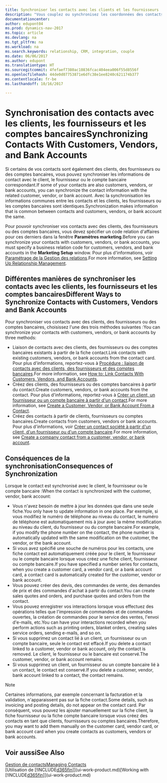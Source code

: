 ```yaml
---
title: Synchroniser les contacts avec les clients et les fournisseurs
description: "Vous couplez ou synchronisez les coordonnées des contacts qui sont également des clients, des fournisseurs, ou des comptes bancaires, afin de mettre uniquement à jour les informations à un emplacement."
documentationcenter: 
author: edupont04
ms.prod: dynamics-nav-2017
ms.topic: article
ms.devlang: na
ms.tgt_pltfrm: na
ms.workload: na
ms.search.keywords: relationship, CRM, integration, couple
ms.date: 06/06/2017
ms.author: edupont
ms.translationtype: HT
ms.sourcegitcommit: 4fefaef7380ac10836fcac404eea006f55d8556f
ms.openlocfilehash: 44de0d07753871e6dfc38e1ee8240c621174b377
ms.contentlocale: fr-be
ms.lasthandoff: 10/16/2017

---
```

# <a name="synchronizing-contacts-with-customers-vendors-and-bank-accounts"></a><span data-ttu-id="a6914-103">Synchronisation des contacts avec les clients, les fournisseurs et les comptes bancaires</span><span class="sxs-lookup"><span data-stu-id="a6914-103">Synchronizing Contacts With Customers, Vendors, and Bank Accounts</span></span>
<span data-ttu-id="a6914-104">Si certains de vos contacts sont également des clients, des fournisseurs ou des comptes bancaires, vous pouvez synchroniser les informations de contact avec le client, le fournisseur ou le compte bancaire correspondant.</span><span class="sxs-lookup"><span data-stu-id="a6914-104">If some of your contacts are also customers, vendors, or bank accounts, you can synchronize the contact information with the related customer, vendor, or bank account.</span></span> <span data-ttu-id="a6914-105">Avec la synchronisation les informations communes entre les contacts et les clients, les fournisseurs ou les comptes bancaires sont identiques.</span><span class="sxs-lookup"><span data-stu-id="a6914-105">Synchronization makes information that is common between contacts and customers, vendors, or bank account the same.</span></span>  

<span data-ttu-id="a6914-106">Pour pouvoir synchroniser vos contacts avec des clients, des fournisseurs ou des comptes bancaires, vous devez spécifier un code relation d'affaires pour ces derniers dans la fenêtre **Paramètres marketing**.</span><span class="sxs-lookup"><span data-stu-id="a6914-106">Before you can synchronize your contacts with customers, vendors, or bank accounts, you must specify a business relation code for customers, vendors, and bank accounts in the **Marketing Setup** window.</span></span> <span data-ttu-id="a6914-107">Pour plus d'informations, voir [Paramétrage de la Gestion des relations](marketing-setup-marketing.md).</span><span class="sxs-lookup"><span data-stu-id="a6914-107">For more information, see [Setting Up Relationship Management](marketing-setup-marketing.md).</span></span>

## <a name="different-ways-to-synchronize-contacts-with-customers-vendors-and-bank-accounts"></a><span data-ttu-id="a6914-108">Différentes manières de synchroniser les contacts avec les clients, les fournisseurs et les comptes bancaires</span><span class="sxs-lookup"><span data-stu-id="a6914-108">Different Ways to Synchronize Contacts with Customers, Vendors and Bank Accounts</span></span>
<span data-ttu-id="a6914-109">Pour synchroniser vos contacts avec des clients, des fournisseurs ou des comptes bancaires, choisissez l'une des trois méthodes suivantes :</span><span class="sxs-lookup"><span data-stu-id="a6914-109">You can synchronize your contacts with customers, vendors, or bank accounts by three methods:</span></span>

* <span data-ttu-id="a6914-110">Liaison de contacts avec des clients, des fournisseurs ou des comptes bancaires existants à partir de la fiche contact.</span><span class="sxs-lookup"><span data-stu-id="a6914-110">Link contacts with existing customers, vendors, or bank accounts from the contact card.</span></span> <span data-ttu-id="a6914-111">Pour plus d'informations, reportez-vous à [Procédure : liaison de contacts avec des clients, des fournisseurs et des comptes bancaires](marketing-how-link-contact.md).</span><span class="sxs-lookup"><span data-stu-id="a6914-111">For more information, see [How to: Link Contacts With Customers, Vendors, and Bank Accounts](marketing-how-link-contact.md).</span></span>
* <span data-ttu-id="a6914-112">Créez des clients, des fournisseurs ou des comptes bancaires à partir du contact.</span><span class="sxs-lookup"><span data-stu-id="a6914-112">Create customers, vendors, or bank accounts from the contact.</span></span> <span data-ttu-id="a6914-113">Pour plus d'informations, reportez-vous à [Créer un client, un fournisseur ou un compte bancaire à partir d'un contact](marketing-how-create-contacts-new-customers-vendors-bank-accounts.md).</span><span class="sxs-lookup"><span data-stu-id="a6914-113">For more information, see [Create a Customer, Vendor, or Bank Account From a Contact](marketing-how-create-contacts-new-customers-vendors-bank-accounts.md).</span></span>
* <span data-ttu-id="a6914-114">Créez des contacts à partir de clients, fournisseurs ou comptes bancaires.</span><span class="sxs-lookup"><span data-stu-id="a6914-114">Create contacts from customers, vendors or bank accounts.</span></span> <span data-ttu-id="a6914-115">Pour plus d'informations, voir [Créer un contact société à partir d'un client, d'un fournisseur ou d'un compte bancaire](marketing-how-create-contact-companies.md).</span><span class="sxs-lookup"><span data-stu-id="a6914-115">For more information, see [Create a company contact from a customer, vendor, or bank account](marketing-how-create-contact-companies.md).</span></span>

## <a name="consequences-of-synchronization"></a><span data-ttu-id="a6914-116">Conséquences de la synchronisation</span><span class="sxs-lookup"><span data-stu-id="a6914-116">Consequences of Synchronization</span></span>
<span data-ttu-id="a6914-117">Lorsque le contact est synchronisé avec le client, le fournisseur ou le compte bancaire :</span><span class="sxs-lookup"><span data-stu-id="a6914-117">When the contact is synchronized with the customer, vendor, bank account:</span></span>

* <span data-ttu-id="a6914-118">Vous n'avez besoin de mettre à jour les données que dans une seule fiche.</span><span class="sxs-lookup"><span data-stu-id="a6914-118">You only have to update information in one place.</span></span> <span data-ttu-id="a6914-119">Par exemple, si vous modifiez le numéro de téléphone au niveau du contact, le numéro de téléphone est automatiquement mis à jour avec la même modification au niveau du client, du fournisseur ou du compte bancaire.</span><span class="sxs-lookup"><span data-stu-id="a6914-119">For example, if you modify the phone number on the contact, the phone number is automatically updated with the same modification on the customer, the vendor, or the bank account.</span></span>
* <span data-ttu-id="a6914-120">Si vous avez spécifié une souche de numéros pour les contacts, une fiche contact est automatiquement créée pour le client, le fournisseur ou le compte bancaire lorsque vous créez une fiche client, fournisseur ou compte bancaire.</span><span class="sxs-lookup"><span data-stu-id="a6914-120">If you have specified a number series for contacts, when you create a customer card, a vendor card, or a bank account card, a contact card is automatically created for the customer, vendor or bank account.</span></span>
* <span data-ttu-id="a6914-121">Vous pouvez créer des devis, des commandes de vente, des demandes de prix et des commandes d'achat à partir du contact.</span><span class="sxs-lookup"><span data-stu-id="a6914-121">You can create sales quotes and orders, and purchase quotes and orders from the contact.</span></span>
* <span data-ttu-id="a6914-122">Vous pouvez enregistrer vos interactions lorsque vous effectuez des opérations telles que l'impression de commandes et de commandes ouvertes, la création de commandes pour le service des ventes, l'envoi d'e-mails, etc.</span><span class="sxs-lookup"><span data-stu-id="a6914-122">You can have your interactions recorded when you perform actions such as printing orders, blanket orders, creating sales service orders, sending e-mails, and so on.</span></span>
* <span data-ttu-id="a6914-123">Si vous supprimez un contact lié à un client, un fournisseur ou un compte bancaire, seule le contact est effacé.</span><span class="sxs-lookup"><span data-stu-id="a6914-123">If you delete a contact linked to a customer, vendor or bank account, only the contact is removed.</span></span> <span data-ttu-id="a6914-124">Le client, le fournisseur ou le bancaire est conservé.</span><span class="sxs-lookup"><span data-stu-id="a6914-124">The customer, vendor, or bank account remains.</span></span>
* <span data-ttu-id="a6914-125">Si vous supprimez un client, un fournisseur ou un compte bancaire lié à un contact, le contact est conservé.</span><span class="sxs-lookup"><span data-stu-id="a6914-125">If you delete a customer, vendor, bank account linked to a contact, the contact remains.</span></span>

> [!NOTE]  
>   <span data-ttu-id="a6914-126">Certaines informations, par exemple concernant la facturation et la validation, n'apparaissent pas sur la fiche contact.</span><span class="sxs-lookup"><span data-stu-id="a6914-126">Some details, such as invoicing and posting details, do not appear on the contact card.</span></span> <span data-ttu-id="a6914-127">Par conséquent, vous pouvez les ajouter manuellement sur la fiche client, la fiche fournisseur ou la fiche compte bancaire lorsque vous créez des contacts en tant que clients, fournisseurs ou comptes bancaires.</span><span class="sxs-lookup"><span data-stu-id="a6914-127">Therefore, you may want to add them manually on the customer card, vendor card, or bank account card when you create contacts as customers, vendors or bank accounts.</span></span>

## <a name="see-also"></a><span data-ttu-id="a6914-128">Voir aussi</span><span class="sxs-lookup"><span data-stu-id="a6914-128">See Also</span></span>
[<span data-ttu-id="a6914-129">Gestion de contacts</span><span class="sxs-lookup"><span data-stu-id="a6914-129">Managing Contacts</span></span>](marketing-contacts.md)  
<span data-ttu-id="a6914-130">[Utilisation de [!INCLUDE[d365fin](includes/d365fin_md.md)]](ui-work-product.md)</span><span class="sxs-lookup"><span data-stu-id="a6914-130">[Working with [!INCLUDE[d365fin](includes/d365fin_md.md)]](ui-work-product.md)</span></span>

